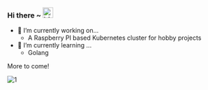 ### Hi there ~ <img src="https://user-images.githubusercontent.com/1303154/88677602-1635ba80-d120-11ea-84d8-d263ba5fc3c0.gif" width="24px" alt="hi">

- 🔭 I’m currently working on...
  -  A Raspberry PI based Kubernetes cluster for hobby projects
- 🌱 I’m currently learning ... 
  -  Golang

More to come!

![1](https://github-readme-stats.vercel.app/api/top-langs/?username=brianrudolf&theme=blue-green)

<!--
**brianrudolf/brianrudolf** is a ✨ _special_ ✨ repository because its `README.md` (this file) appears on your GitHub profile.

Here are some ideas to get you started:

- 👯 I’m looking to collaborate on ...
- 🤔 I’m looking for help with ...
- 💬 Ask me about ...
- 📫 How to reach me: ...
- 😄 Pronouns: ...
- ⚡ Fun fact: ...
-->
